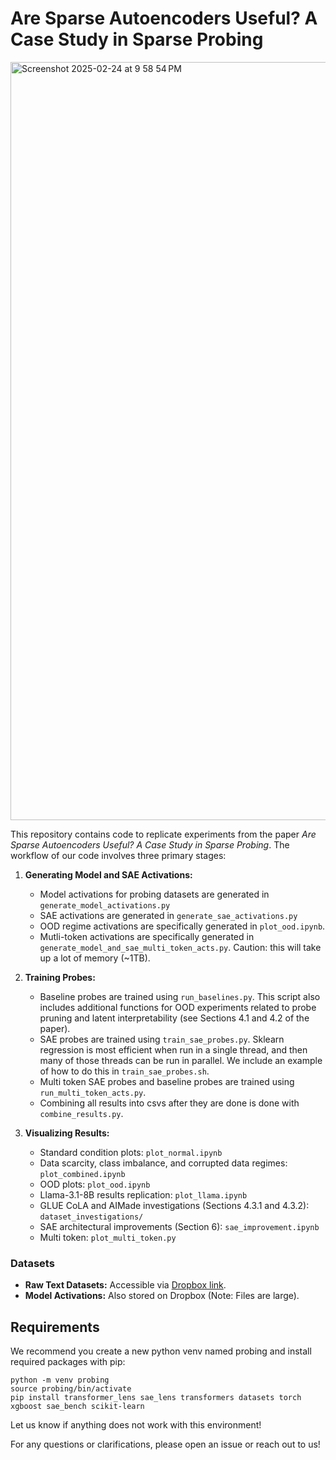 # Are Sparse Autoencoders Useful? A Case Study in Sparse Probing
<img width="1213" alt="Screenshot 2025-02-24 at 9 58 54 PM" src="https://github.com/user-attachments/assets/09a20f0b-9f45-4382-b6c2-e70bba6c17db" />

This repository contains code to replicate experiments from the paper *Are Sparse Autoencoders Useful? A Case Study in Sparse Probing*. The workflow of our code involves three primary stages:

1. **Generating Model and SAE Activations:**
   - Model activations for probing datasets are generated in `generate_model_activations.py`
   - SAE activations are generated in `generate_sae_activations.py`
   - OOD regime activations are specifically generated in `plot_ood.ipynb`.
   - Mutli-token activations are specifically generated in `generate_model_and_sae_multi_token_acts.py`. Caution: this will take up a lot of memory (~1TB).

2. **Training Probes:**
   - Baseline probes are trained using `run_baselines.py`. This script also includes additional functions for OOD experiments related to probe pruning and latent interpretability (see Sections 4.1 and 4.2 of the paper).
   - SAE probes are trained using `train_sae_probes.py`. Sklearn regression is most efficient when run in a single thread, and then many of those threads can be run in parallel. We include an example of how to do this in `train_sae_probes.sh`.
   - Multi token SAE probes and baseline probes are trained using `run_multi_token_acts.py`.
   - Combining all results into csvs after they are done is done with `combine_results.py`.

3. **Visualizing Results:**
   - Standard condition plots: `plot_normal.ipynb`
   - Data scarcity, class imbalance, and corrupted data regimes: `plot_combined.ipynb`
   - OOD plots: `plot_ood.ipynb`
   - Llama-3.1-8B results replication: `plot_llama.ipynb`
   - GLUE CoLA and AIMade investigations (Sections 4.3.1 and 4.3.2): `dataset_investigations/`
   - SAE architectural improvements (Section 6): `sae_improvement.ipynb`
   - Multi token: `plot_multi_token.py`

### Datasets
- **Raw Text Datasets:** Accessible via [Dropbox link](https://www.dropbox.com/scl/fo/lvajx9100jsy3h9cvis7q/AIocXXICIwHsz-HsXSekC3Y?rlkey=tq7td61h1fufm01cbdu2oqsb5&st=aorlnph5&dl=0).
- **Model Activations:** Also stored on Dropbox (Note: Files are large).

## Requirements
We recommend you create a new python venv named probing and install required packages with pip:
```
python -m venv probing
source probing/bin/activate
pip install transformer_lens sae_lens transformers datasets torch xgboost sae_bench scikit-learn
```
Let us know if anything does not work with this environment!


For any questions or clarifications, please open an issue or reach out to us!

```

